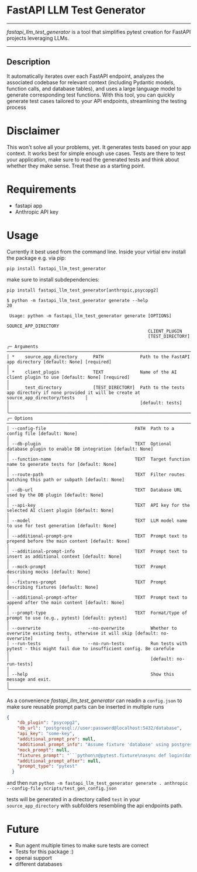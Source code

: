 # FastAPI LLM Test Generator
---
*fastapi_llm_test_generator* is a tool that simplifies pytest creation for FastAPI projects leveraging LLMs. 


---
## Description

It automatically iterates over each FastAPI endpoint, analyzes the associated codebase for relevant context (including Pydantic models, function calls, and database tables), and uses a large language model to generate corresponding test functions. With this tool, you can quickly generate test cases tailored to your API endpoints, streamlining the testing process

# Disclaimer

This won't solve all your problems, yet. It generates tests based on your app context. It works best for simple enough use cases. Tests are there to test your application, make sure to read the generated tests and think about whether they make sense. Treat these as a starting point.

# Requirements

* fastapi app
* Anthropic API key



# Usage
Currently it best used from the command line. Inside your virtial env install the package e.g. via pip:

    pip install fastapi_llm_test_generator

make sure to install subdependencies:

    pip install fastapi_llm_test_generator[anthropic,psycopg2]

```console
$ python -m fastapi_llm_test_generator generate --help
20
                                                                                                                                                        
 Usage: python -m fastapi_llm_test_generator generate [OPTIONS]                                                                                         
                                                      SOURCE_APP_DIRECTORY                                                                              
                                                      CLIENT_PLUGIN                                                                                     
                                                      [TEST_DIRECTORY]                                                                                  
                                                                                                                                                        
╭─ Arguments ──────────────────────────────────────────────────────────────────────────────────────────────────────────────────────────────────────────╮
│ *    source_app_directory      PATH              Path to the FastAPI app directory [default: None] [required]                                        │
│ *    client_plugin             TEXT              Name of the AI client plugin to use [default: None] [required]                                      │
│      test_directory            [TEST_DIRECTORY]  Path to the tests app directory if none provided it will be create at source_app_directory/tests    │
│                                                  [default: tests]                                                                                    │
╰──────────────────────────────────────────────────────────────────────────────────────────────────────────────────────────────────────────────────────╯
╭─ Options ────────────────────────────────────────────────────────────────────────────────────────────────────────────────────────────────────────────╮
│ --config-file                                  PATH  Path to a config file [default: None]                                                           │
│ --db-plugin                                    TEXT  Optional database plugin to enable DB integration [default: None]                               │
│ --function-name                                TEXT  Target function name to generate tests for [default: None]                                      │
│ --route-path                                   TEXT  Filter routes matching this path or subpath [default: None]                                     │
│ --db-url                                       TEXT  Database URL used by the DB plugin [default: None]                                              │
│ --api-key                                      TEXT  API key for the selected AI client plugin [default: None]                                       │
│ --model                                        TEXT  LLM model name to use for test generation [default: None]                                       │
│ --additional-prompt-pre                        TEXT  Prompt text to prepend before the main content [default: None]                                  │
│ --additional-prompt-info                       TEXT  Prompt text to insert as additional context [default: None]                                     │
│ --mock-prompt                                  TEXT  Prompt describing mocks [default: None]                                                         │
│ --fixtures-prompt                              TEXT  Prompt describing fixtures [default: None]                                                      │
│ --additional-prompt-after                      TEXT  Prompt text to append after the main content [default: None]                                    │
│ --prompt-type                                  TEXT  Format/type of prompt to use (e.g., pytest) [default: pytest]                                   │
│ --overwrite                  --no-overwrite          Whether to overwrite existing tests, otherwise it will skip [default: no-overwrite]             │
│ --run-tests                  --no-run-tests          Run tests with pytest - this might fail due to insufficient config. Be carefule                 │
│                                                      [default: no-run-tests]                                                                         │
│ --help                                               Show this message and exit.                                                                     │
╰──────────────────────────────────────────────────────────────────────────────────────────────────────────────────────────────────────────────────────╯

```

As a convenience *fastapi_llm_test_generator* can readin a `config.json` to make sure reusable prompt parts can be inserted in multiple runs

```json
{
    "db_plugin": "psycopg2",
    "db_url": "postgresql://user:password@localhost:5432/database",
    "api_key": "some-key",
    "additional_prompt_pre": null,
    "additional_prompt_info": "Assume fixture 'database' using postgres and asyncpg (using $ syntax) for that. \n Use \"client\": httpx.AsyncClient \n* @pytest.mark.asyncio",
    "mock_prompt": null,
    "fixtures_prompt": "```python\n@pytest.fixture\nasync def login(database, app, client):\n    res = await client.post(\n        \"/api/v2/login\", data=dict(username=\"admin\", password=\"1234\", client_id=\"123\", grant_type=\"password\")\n    )\n    assert res.status_code == 200\n\n    name, val = res.headers[\"Set-Cookie\"].split(\"=\", maxsplit=1)\n    client.cookies[name] = val\n```",
    "additional_prompt_after": null,
    "prompt_type": "pytest"
  }
```

and then run `python -m fastapi_llm_test_generator generate . anthropic --config-file scripts/test_gen_config.json`

tests will be generated in a directory called `test` in your `source_app_directory` with subfolders resembling the api endpoints path.


# Future

* Run agent multiple times to make sure tests are correct
* Tests for this package :)
* openai support
* different databases